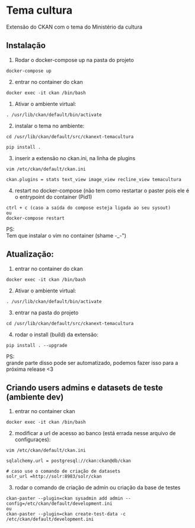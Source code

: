 # Tema cultura

Extensão do CKAN com o tema do Ministério da cultura

## Instalação

1. Rodar o docker-compose up na pasta do projeto

```
docker-compose up
```

2. entrar no container do ckan

```
docker exec -it ckan /bin/bash
```

1. Ativar o ambiente virtual:

```
. /usr/lib/ckan/default/bin/activate
```

2. instalar o tema no ambiente:

```
cd /usr/lib/ckan/default/src/ckanext-temacultura

pip install .
```

3. inserir a extensão no ckan.ini, na linha de plugins

```
vim /etc/ckan/default/ckan.ini

ckan.plugins = stats text_view image_view recline_view temacultura
```

4. restart no docker-compose (não tem como restartar o paster pois ele é o entrypoint do container (Pid1)
```
ctrl + c (caso a saída do compose esteja ligada ao seu sysout)
ou
docker-compose restart
```

PS:  
Tem que instalar o vim no container (shame -_-")

## Atualização:

1. entrar no container do ckan

```
docker exec -it ckan /bin/bash
```

2. Ativar o ambiente virtual:

```
. /usr/lib/ckan/default/bin/activate
```

3. entrar na pasta do projeto

```
cd /usr/lib/ckan/default/src/ckanext-temacultura
```

4. rodar o install (build) da extensão:

```
pip install . --upgrade
```

PS:  
grande parte disso pode ser automatizado, podemos fazer isso para a próxima release <3

## Criando users admins e datasets de teste (ambiente dev)

1. entrar no container ckan

```
docker exec -it ckan /bin/bash
```

2. modificar a url de acesso ao banco (está errada nesse arquivo de configuraçes):

```
vim /etc/ckan/default/ckan.ini

sqlalchemy.url = postgresql://ckan:ckan@db/ckan

# caso use o comando de criação de datasets
solr_url =http://solr:8983/solr/ckan
```

3. rodar o comando de criação de admin ou criação da base de testes

```
ckan-paster --plugin=ckan sysadmin add admin --config=/etc/ckan/default/development.ini
ou
ckan-paster --plugin=ckan create-test-data -c /etc/ckan/default/development.ini
```
